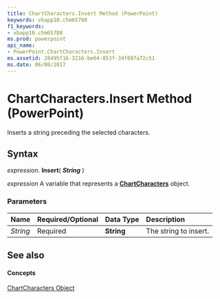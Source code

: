 ```yaml
---
title: ChartCharacters.Insert Method (PowerPoint)
keywords: vbapp10.chm65788
f1_keywords:
- vbapp10.chm65788
ms.prod: powerpoint
api_name:
- PowerPoint.ChartCharacters.Insert
ms.assetid: 28495f16-3216-be64-853f-34f697a72c51
ms.date: 06/08/2017
---
```



# ChartCharacters.Insert Method (PowerPoint)

Inserts a string preceding the selected characters.


## Syntax

 _expression_. **Insert**( **_String_** )

 _expression_ A variable that represents a **[ChartCharacters](PowerPoint.ChartCharacters.md)** object.


### Parameters



|**Name**|**Required/Optional**|**Data Type**|**Description**|
|:-----|:-----|:-----|:-----|
| _String_|Required|**String**|The string to insert.|

## See also


#### Concepts


[ChartCharacters Object](PowerPoint.ChartCharacters.md)

